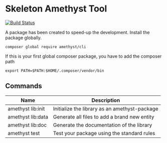 # Skeleton Amethyst Tool

[![Build Status](https://travis-ci.org/amethyst-php/cli.svg?branch=master)](https://travis-ci.org/amethyst-php/cli)

A package has been created to speed-up the development. Install the package globally.

    composer global require amethyst/cli
    
If this is your first global composer package, you have to add the composer path

    export PATH=$PATH:$HOME/.composer/vendor/bin

## Commands

| Name     | Description                                   |
|----------|-----------------------------------------------|
| amethyst lib:init | Initialize the library as an amethyst-package |
| amethyst lib:data | Generate all files to add a brand new entity  |
| amethyst lib:doc  | Generate the documentation of the library     |
| amethyst test     | Test your package using the standard rules    |
